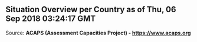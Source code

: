 ## Situation Overview per Country as of Thu, 06 Sep 2018 03:24:17 GMT

Source: **ACAPS (Assessment Capacities Project) - https://www.acaps.org**